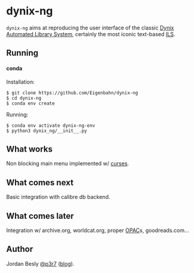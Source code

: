 # dynix-ng

`dynix-ng` aims at reproducing the user interface of the classic [Dynix Automated Library System](https://en.wikipedia.org/wiki/Dynix_(software)), certainly the most iconic text-based [ILS](https://en.wikipedia.org/wiki/Integrated_library_system).


## Running

#### conda

Installation:

    $ git clone https://github.com/Eigenbahn/dynix-ng
    $ cd dynix-ng
    $ conda env create

Running:

    $ conda env activate dynix-ng-env
    $ python3 dynix_ng/__init__.py


## What works

Non blocking main menu implemented w/ [curses](https://docs.python.org/3/library/curses.html).


## What comes next

Basic integration with calibre db backend.


## What comes later

Integration w/ archive.org, worldcat.org, proper [OPAC](https://en.wikipedia.org/wiki/Online_public_access_catalog)s, goodreads.com...


## Author

Jordan Besly [@p3r7](https://github.com/p3r7) ([blog](https://www.eigenbahn.com/)).
